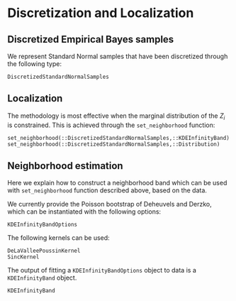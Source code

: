 # Discretization and Localization

## Discretized Empirical Bayes samples

We represent Standard Normal samples that have been discretized through the following type:

```@docs
DiscretizedStandardNormalSamples
```




## Localization
The methodology is most effective when the marginal distribution of the $Z_i$ is constrained. 
This is achieved through the `set_neighborhood` function:
 

```@docs
set_neighborhood(::DiscretizedStandardNormalSamples,::KDEInfinityBand)
set_neighborhood(::DiscretizedStandardNormalSamples,::Distribution)
```
## Neighborhood estimation

Here we explain how to construct a neighborhood band which can be used with `set_neighborhood` function described above, based on the data. 

We currently provide the Poisson bootstrap of Deheuvels and Derzko, which can be instantiated
with the following options:

```@docs
KDEInfinityBandOptions
```

The following kernels can be used:

```@docs
DeLaValleePoussinKernel
SincKernel
```

The output of fitting a `KDEInfinityBandOptions` object to data is a `KDEInfinityBand` object.

```@docs
KDEInfinityBand
```